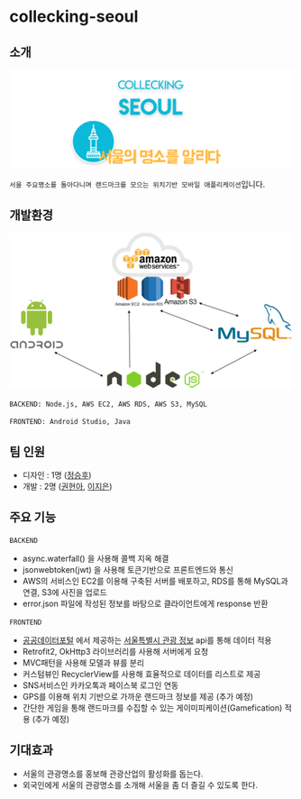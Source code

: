 # collecking-seoul


## 소개
![image](./image/introduction.png)

`서울 주요명소를 돌아다니며 랜드마크를 모으는 위치기반 모바일 애플리케이션`입니다.


## 개발환경
![image](./image/environment.png)

`BACKEND: Node.js, AWS EC2, AWS RDS, AWS S3, MySQL`

`FRONTEND: Android Studio, Java`


## 팀 인원
- 디자인 : 1명 ([정승후](https://tmdgn07.wixsite.com/huya-portfolio))
- 개발 : 2명 ([권현아](https://github.com/kwonhyeona), [이지은](https://github.com/Leejieun3001))


## 주요 기능
`BACKEND`
- async.waterfall() 을 사용해 콜백 지옥 해결
- jsonwebtoken(jwt) 을 사용해 토큰기반으로 프론트엔드와 통신
- AWS의 서비스인 EC2를 이용해 구축된 서버를 배포하고, RDS를 통해 MySQL과 연결, S3에 사진을 업로드
- error.json 파일에 작성된 정보를 바탕으로 클라이언트에게 response 반환

`FRONTEND`
- [공공데이터포털](https://www.data.go.kr/) 에서 제공하는 [서울특별시 관광 정보](https://www.data.go.kr/dataset/3054257/fileData.do) api를 통해 데이터 적용
- Retrofit2, OkHttp3 라이브러리를 사용해 서버에게 요청
- MVC패턴을 사용해 모델과 뷰를 분리
- 커스텀뷰인 RecyclerView를 사용해 효율적으로 데이터를 리스트로 제공
- SNS서비스인 카카오톡과 페이스북 로그인 연동
- GPS를 이용해 위치 기반으로 가까운 랜드마크 정보를 제공 (추가 예정)
- 간단한 게임을 통해 랜드마크를 수집할 수 있는 게이미피케이션(Gamefication) 적용 (추가 예정)


## 기대효과
- 서울의 관광명소를 홍보해 관광산업의 활성화를 돕는다.
- 외국인에게 서울의 관광명소를 소개해 서울을 좀 더 즐길 수 있도록 한다.
